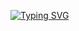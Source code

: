 [![Typing SVG](https://readme-typing-svg.demolab.com?font=Source+Code+Pro&weight=700&size=34&duration=2500&pause=1000&color=30A7DC&random=false&width=435&lines=Hi%2C+I'm+Afthab)](https://git.io/typing-svg)

